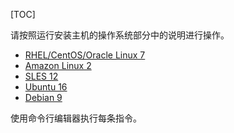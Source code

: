 [TOC]

请按照运行安装主机的操作系统部分中的说明进行操作。

- [RHEL/CentOS/Oracle Linux 7]($RHEL-CentOS-OracleLinux7)
- [Amazon Linux 2]($AmazonLinux2)
- [SLES 12]($SLES12)
- [Ubuntu 16]($Ubuntu16)
- [Debian 9]($Debian9)

使用命令行编辑器执行每条指令。
